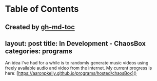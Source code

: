
Table of Contents
=================



Created by [gh-md-toc](https://github.com/ekalinin/github-markdown-toc)
---
layout: post
title: In Development - ChaosBox
categories: programs
---

An idea I've had for a while is to randomly generate music videos using freely
available audio and video from the internet. My current progress is here:
[https://aaronpkelly.github.io/programs/hosted/chaosBox]()
